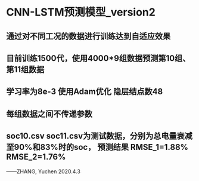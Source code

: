 # CNN-LSTM预测模型_version2
## 通过对不同工况的数据进行训练达到自适应效果
## 目前训练1500代，使用4000*9组数据预测第10组、第11组数据 
## 学习率为8e-3 使用Adam优化 隐层结点数48
## 每组数据之间不传递参数
## soc10.csv soc11.csv为测试数据，分别为总电量衰减至90%和83%时的soc， 预测结果 RMSE_1=1.88% RMSE_2=1.76%
——ZHANG, Yuchen 2020.4.3
